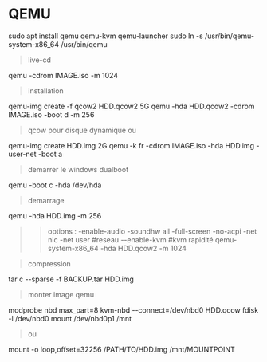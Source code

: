 # QEMU

sudo apt install qemu qemu-kvm qemu-launcher
sudo ln -s /usr/bin/qemu-system-x86_64 /usr/bin/qemu

> live-cd

qemu -cdrom IMAGE.iso -m 1024

> installation

qemu-img create -f qcow2 HDD.qcow2 5G
qemu -hda HDD.qcow2 -cdrom IMAGE.iso -boot d -m 256

> qcow pour disque dynamique
> ou

qemu-img create HDD.img 2G
qemu -k fr -cdrom IMAGE.iso -hda HDD.img -user-net -boot a

> demarrer le windows dualboot

qemu -boot c -hda /dev/hda

> demarrage

qemu -hda HDD.img -m 256
>> options : -enable-audio -soundhw all -full-screen -no-acpi 
-net nic -net user #reseau
--enable-kvm       #kvm rapidité
qemu-system-x86_64 -hda HDD.qcow2 -m 1024

> compression

tar c --sparse -f BACKUP.tar HDD.img

> monter image qemu

modprobe nbd max_part=8
kvm-nbd --connect=/dev/nbd0 HDD.qcow
fdisk -l /dev/nbd0
mount /dev/nbd0p1 /mnt

> ou

mount -o loop,offset=32256 /PATH/TO/HDD.img /mnt/MOUNTPOINT
